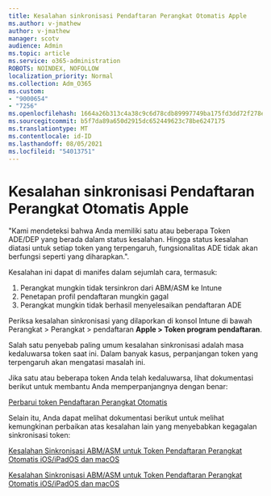 ```yaml
---
title: Kesalahan sinkronisasi Pendaftaran Perangkat Otomatis Apple
ms.author: v-jmathew
author: v-jmathew
manager: scotv
audience: Admin
ms.topic: article
ms.service: o365-administration
ROBOTS: NOINDEX, NOFOLLOW
localization_priority: Normal
ms.collection: Adm_O365
ms.custom:
- "9000654"
- "7256"
ms.openlocfilehash: 1664a26b313c4a38c9c6d78cdb89997749ba175fd3dd72f278e99bbd50b0ee84
ms.sourcegitcommit: b5f7da89a650d2915dc652449623c78be6247175
ms.translationtype: MT
ms.contentlocale: id-ID
ms.lasthandoff: 08/05/2021
ms.locfileid: "54013751"
---
```

# <a name="apple-automatic-device-enrollment-sync-errors"></a>Kesalahan sinkronisasi Pendaftaran Perangkat Otomatis Apple

"Kami mendeteksi bahwa Anda memiliki satu atau beberapa Token ADE/DEP yang berada dalam status kesalahan. Hingga status kesalahan diatasi untuk setiap token yang terpengaruh, fungsionalitas ADE tidak akan berfungsi seperti yang diharapkan.".

Kesalahan ini dapat di manifes dalam sejumlah cara, termasuk:

1. Perangkat mungkin tidak tersinkron dari ABM/ASM ke Intune
2. Penetapan profil pendaftaran mungkin gagal
3. Perangkat mungkin tidak berhasil menyelesaikan pendaftaran ADE

Periksa kesalahan sinkronisasi yang dilaporkan di konsol Intune di bawah Perangkat > Perangkat > pendaftaran **Apple > Token program pendaftaran**.

Salah satu penyebab paling umum kesalahan sinkronisasi adalah masa kedaluwarsa token saat ini. Dalam banyak kasus, perpanjangan token yang terpengaruh akan mengatasi masalah ini.

Jika satu atau beberapa token Anda telah kedaluwarsa, lihat dokumentasi berikut untuk membantu Anda memperpanjangnya dengan benar:

[Perbarui token Pendaftaran Perangkat Otomatis](https://docs.microsoft.com/mem/intune/enrollment/device-enrollment-program-enroll-ios#renew-an-automated-device-enrollment-token)

Selain itu, Anda dapat melihat dokumentasi berikut untuk melihat kemungkinan perbaikan atas kesalahan lain yang menyebabkan kegagalan sinkronisasi token:

[Kesalahan Sinkronisasi ABM/ASM untuk Token Pendaftaran Perangkat Otomatis iOS/iPadOS dan macOS](https://docs.microsoft.com/mem/intune/enrollment/troubleshoot-ios-enrollment-errors#sync-token-errors-between-intune-and-ade-dep)







[Kesalahan Sinkronisasi ABM/ASM untuk Token Pendaftaran Perangkat Otomatis iOS/iPadOS dan macOS](https://docs.microsoft.com/mem/intune/enrollment/troubleshoot-ios-enrollment-errors#resolutions-when-syncing-tokens-between-intune-and-abmasm-for-automated-device-enrollment)
